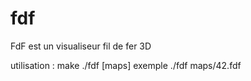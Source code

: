 # fdf
FdF est un visualiseur fil de fer 3D

utilisation :
make
./fdf [maps]
exemple ./fdf maps/42.fdf
